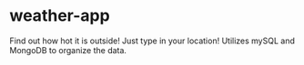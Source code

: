 # weather-app
Find out how hot it is outside! Just type in your location!
Utilizes mySQL and MongoDB to organize the data.
